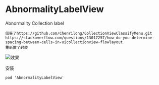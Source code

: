 # AbnormalityLabelView
Abnormality Collection label
```
借鉴了https://github.com/ChenYilong/CollectionViewClassifyMenu.git
https://stackoverflow.com/questions/13017257/how-do-you-determine-spacing-between-cells-in-uicollectionview-flowlayout
重新做了封装
```

![效果](/Users/langlib/Documents/GitHub/AbnormalityLabelView/不规则Collection/不规则Collection/expimg@2x.png)

安装
```
pod 'AbnormalityLabelView'
```
